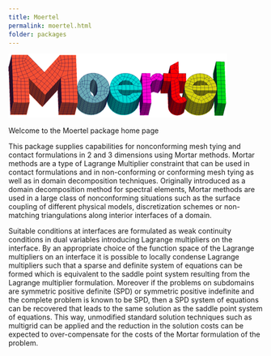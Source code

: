 ```yaml
---
title: Moertel
permalink: moertel.html
folder: packages
---
```


![Moertel](images/moertel.png)

Welcome to the Moertel package home page

This package supplies capabilities for nonconforming mesh tying and contact formulations in 2 and 3 dimensions using Mortar methods. 
Mortar methods are a type of Lagrange Multiplier constraint that can be used in contact formulations and in non-conforming or conforming mesh 
tying as well as in domain decomposition techniques. Originally introduced as a domain decomposition method for spectral elements, 
Mortar methods are used in a large class of nonconforming situations such as the surface coupling of different physical models, 
discretization schemes or non-matching triangulations along interior interfaces of a domain.

Suitable conditions at interfaces are formulated as weak continuity conditions in dual variables introducing Lagrange multipliers on the interface. 
By an appropriate choice of the function space of the Lagrange multipliers on an interface it is possible to locally condense Lagrange multipliers such that a sparse and definite system of equations can be formed which is equivalent to the saddle point system resulting from the Lagrange multiplier formulation. 
Moreover if the problems on subdomains are symmetric positive definite (SPD) or symmetric positive indefinite and the complete problem is known to be SPD, then a SPD system of equations can be recovered that leads to the same solution as the saddle point system of equations. This way, unmodified standard solution techniques such as multigrid can be applied and the reduction in the solution costs can be expected to over-compensate for the costs of the Mortar formulation of the problem.





